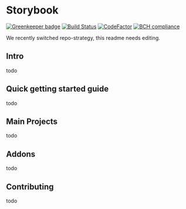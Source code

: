 # Storybook
[![Greenkeeper badge](https://badges.greenkeeper.io/storybooks/react-storybook.svg)](https://greenkeeper.io/)
[![Build Status](https://travis-ci.org/storybooks/react-storybook.svg?branch=master)](https://travis-ci.org/storybooks/react-storybook)
[![CodeFactor](https://www.codefactor.io/repository/github/storybooks/react-storybook/badge)](https://www.codefactor.io/repository/github/storybooks/react-storybook)
[![BCH compliance](https://bettercodehub.com/edge/badge/storybooks/storybook)](https://bettercodehub.com/results/storybooks/storybook)

We recently switched repo-strategy, this readme needs editing.

## Intro
todo

## Quick getting started guide
todo

## Main Projects
todo

## Addons
todo

## Contributing
todo
